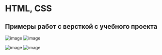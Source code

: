 # HTML, CSS
## Примеры работ с версткой с учебного проекта 

![image](https://user-images.githubusercontent.com/115627675/196435551-03f3efb4-b0e8-4ecb-8141-40a2aa975558.png)
![image](https://user-images.githubusercontent.com/115627675/196435569-96a2b32d-69b4-4167-8874-cd1fb15ad6b1.png)

![image](https://user-images.githubusercontent.com/115627675/196435646-3b0de974-e3ff-4367-87f9-76a870d1abde.png)
![image](https://user-images.githubusercontent.com/115627675/196435732-a7a6df59-f771-4c4c-a132-8c191962aae0.png)
